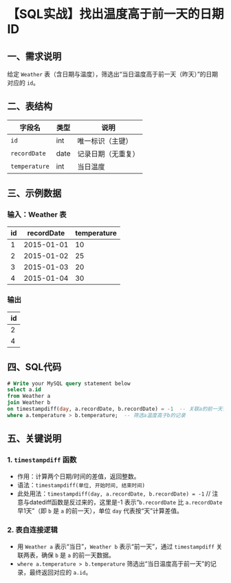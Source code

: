 # 【SQL实战】找出温度高于前一天的日期ID
## 一、需求说明
给定 `Weather` 表（含日期与温度），筛选出“当日温度高于前一天（昨天）”的日期对应的 `id`。

## 二、表结构
| 字段名 | 类型 | 说明 |
|--------|------|------|
| `id` | int | 唯一标识（主键） |
| `recordDate` | date | 记录日期（无重复） |
| `temperature` | int | 当日温度 |

## 三、示例数据
### 输入：Weather 表
| id  | recordDate | temperature |
|-----|------------|-------------|
| 1   | 2015-01-01 | 10          |
| 2   | 2015-01-02 | 25          |
| 3   | 2015-01-03 | 20          |
| 4   | 2015-01-04 | 30          |

### 输出
| id  |
|-----|
| 2   |
| 4   |

## 四、SQL代码
```sql
# Write your MySQL query statement below
select a.id
from Weather a
join Weather b
on timestampdiff(day, a.recordDate, b.recordDate) = -1  -- 关联a的前一天记录（b）
where a.temperature > b.temperature;  -- 筛选a温度高于b的记录
```

## 五、关键说明
### 1. `timestampdiff` 函数
- 作用：计算两个日期/时间的差值，返回整数。
- 语法：`timestampdiff(单位, 开始时间, 结束时间)`
- 此处用法：`timestampdiff(day, a.recordDate, b.recordDate) = -1`  // 注意与datediff函数是反过来的，这里是-1
  表示“`b.recordDate` 比 `a.recordDate` 早1天”（即 `b` 是 `a` 的前一天），单位 `day` 代表按“天”计算差值。

### 2. 表自连接逻辑
- 用 `Weather a` 表示“当日”，`Weather b` 表示“前一天”，通过 `timestampdiff` 关联两表，确保 `b` 是 `a` 的前一天数据。
- `where a.temperature > b.temperature` 筛选出“当日温度高于前一天”的记录，最终返回对应的 `a.id`。